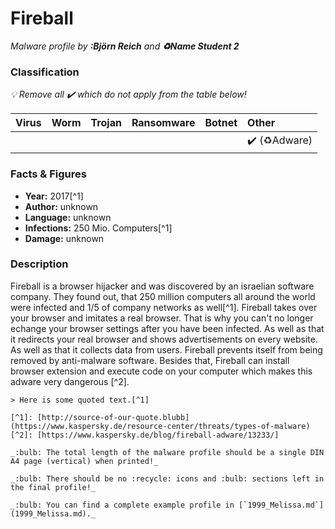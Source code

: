 # Fireball

_Malware profile by **:Björn Reich** and **:recycle:Name Student 2**_

### Classification

_:bulb: Remove all :heavy_check_mark: which do not apply from the table below!_

| Virus              | Worm               | Trojan             | Ransomware         | Botnet             | Other                                   |
|:-------------------|:-------------------|:-------------------|:-------------------|:-------------------|:----------------------------------------|
|                    |                    |                    |                    |                    | :heavy_check_mark: (:recycle:Adware)    |

### Facts & Figures

* **Year:** 2017[^1]
* **Author:** unknown
* **Language:** unknown
* **Infections:** 250 Mio. Computers[^1]
* **Damage:** unknown
### Description

Fireball is a browser hijacker and was discovered by an israelian software company. They found out, that 250 million computers all around the world were infected and 1/5 of company networks as well[^1]. Fireball takes over your browser and imitates a real browser. That is why you can't no longer echange your browser settings after you have been infected. As well as that it redirects your real browser and shows advertisements on every website. As well as that it collects data from users. Fireball prevents itself from being removed by anti-malware software. Besides that, Fireball can install browser extension and execute code on your computer which makes this adware very dangerous [^2]. 

```
> Here is some quoted text.[^1]

[^1]: [http://source-of-our-quote.blubb](https://www.kaspersky.de/resource-center/threats/types-of-malware)
[^2]: [https://www.kaspersky.de/blog/fireball-adware/13233/]

_:bulb: The total length of the malware profile should be a single DIN A4 page (vertical) when printed!_

_:bulb: There should be no :recycle: icons and :bulb: sections left in the final profile!_

_:bulb: You can find a complete example profile in [`1999_Melissa.md`](1999_Melissa.md)._
